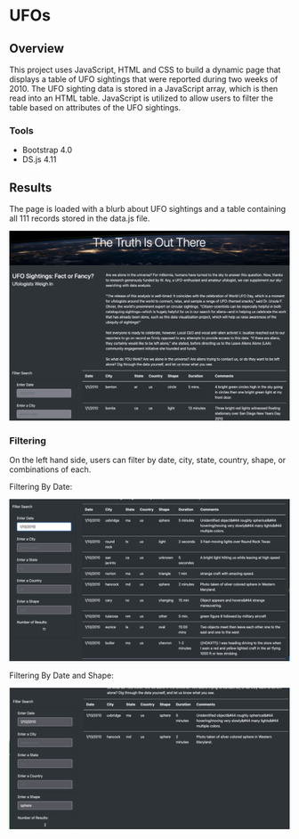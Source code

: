 # UFOs
## Overview
This project uses JavaScript, HTML and CSS to build a dynamic page that displays a table of UFO sightings that were reported during two weeks of 2010.  The UFO sighting data is stored in a JavaScript array, which is then read into an HTML table.  JavaScript is utilized to allow users to filter the table based on attributes of the UFO sightings.

### Tools
- Bootstrap 4.0
- DS.js 4.11

## Results

The page is loaded with a blurb about UFO sightings and a table containing all 111 records stored in the data.js file.

![Default](/resources/Default.png)

### Filtering

On the left hand side, users can filter by date, city, state, country, shape, or combinations of each.

Filtering By Date:

![Date](/resources/filterByDate.png)

Filtering By Date and Shape:

![Combo](/resources/filterByDateShape.png)
